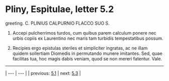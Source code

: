 # Pliny, Espitulae, letter 5.2

greeting. C. PLINIUS CALPURNIO FLACCO SUO S.



1. Accepi pulcherrimos turdos, cum quibus parem calculum ponere nec urbis copiis ex Laurentino nec maris tam turbidis tempestatibus possum.



2. Recipies ergo epistulas steriles et simpliciter ingratas, ac ne illam quidem sollertiam Diomedis in permutando munere imitantes. Sed, quae facilitas tua, hoc magis dabis veniam, quod se non mereri fatentur. Vale.



---

| --- | --- |
| previous: [5.1](../5.1/) | next: [5.3](../5.3/) |